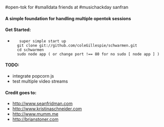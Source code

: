 #open-tok for #smalldata friends at #musichackday sanfran

#### A simple foundation for handling multiple opentok sessions

#### Get Started:
*        super simple start up
        git clone git://github.com/coleGillespie/schwarmen.git
        cd schwarmen
        sudo node app ( or change port !== 80 for no sudo [ node app ] )

#### TODO:
* integrate popcorn js
* test multiple video streams

#### Credit goes to:
* http://www.seanfridman.com
* http://www.kristinaschneider.com
* http://www.mumm.me
* http://brianstoner.com
